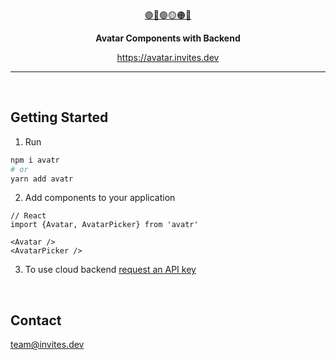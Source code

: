 <p align="center">
  <a href="https://avatar.invites.dev" target="_blank">
🟣🔵🟢🟡🟠🔴
  </a>
</p>

<p align="center">
  <b>Avatar Components with Backend</b>
</p>

<p align="center">
  <a href="https://avatar.invites.dev">https://avatar.invites.dev</a>
</p>

------
<br/>

## Getting Started

1. Run 
```bash
npm i avatr
# or
yarn add avatr
```
  
2. Add components to your application

```JSX
// React
import {Avatar, AvatarPicker} from 'avatr'

<Avatar />
<AvatarPicker />
```

3. To use cloud backend <a href="mailto:team@invites.dev?subject=Avatr%20API%20key%20request&body=Hey%2C%20I%20want%20to%20try%20out%20avatr.%20Please%20issue%20an%20API%20key%20for%20me.%0D%0A%0D%0AThanks">request an API key<a/>

  
<br/>

## Contact

<a href="mailto:team@invites.dev">team@invites.dev</a>